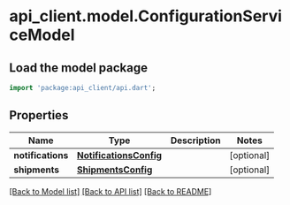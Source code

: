 # api_client.model.ConfigurationServiceModel

## Load the model package
```dart
import 'package:api_client/api.dart';
```

## Properties
Name | Type | Description | Notes
------------ | ------------- | ------------- | -------------
**notifications** | [**NotificationsConfig**](NotificationsConfig.md) |  | [optional] 
**shipments** | [**ShipmentsConfig**](ShipmentsConfig.md) |  | [optional] 

[[Back to Model list]](../README.md#documentation-for-models) [[Back to API list]](../README.md#documentation-for-api-endpoints) [[Back to README]](../README.md)



